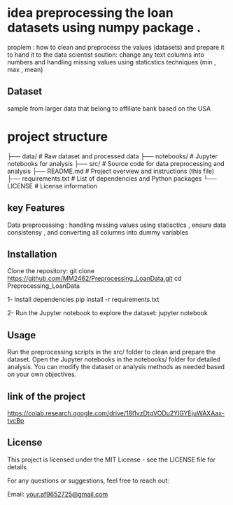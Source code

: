 # idea preprocessing the loan datasets using numpy package .
proplem : how to clean and preprocess the values (datasets) and prepare it to hand it to the data scientist
soution: change any text columns into  numbers and handling missing values using staticstics techniques (min , max , mean) 

## Dataset
 sample from larger data that belong to affiliate bank based on the USA

# project structure 
├── data/                   # Raw dataset and processed data
├── notebooks/              # Jupyter notebooks for analysis
├── src/                    # Source code for data preprocessing and analysis
├── README.md               # Project overview and instructions (this file)
├── requirements.txt        # List of dependencies and Python packages
└── LICENSE                 # License information

## key Features 
Data preprocessing : handling missing values using statisctics , ensure data consistensy , 
and converting all columns into dummy variables 

## Installation
Clone the repository:
git clone https://github.com/MM2462/Preprocessing_LoanData.git
cd Preprocessing_LoanData

1-  Install dependencies
pip install -r requirements.txt

2-  Run the Jupyter notebook to explore the dataset:
jupyter notebook

## Usage
Run the preprocessing scripts in the src/ folder to clean and prepare the dataset.
Open the Jupyter notebooks in the notebooks/ folder for detailed analysis.
You can modify the dataset or analysis methods as needed based on your own objectives.



## link of the project 
https://colab.research.google.com/drive/18l1vzDtqVODu2YlGYEjuWAXAax-tvcBp



## License
This project is licensed under the MIT License - see the LICENSE file for details.

For any questions or suggestions, feel free to reach out:

Email: your.af9652725@gmail.com
